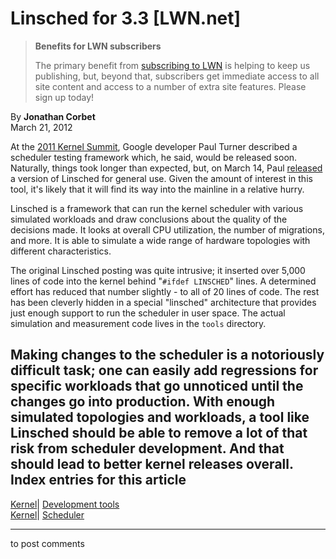 # Linsched for 3.3 [LWN.net]

> **Benefits for LWN subscribers**
> 
> The primary benefit from [subscribing to LWN](/Promo/nst-nag5/subscribe) is helping to keep us publishing, but, beyond that, subscribers get immediate access to all site content and access to a number of extra site features. Please sign up today! 

By **Jonathan Corbet**  
March 21, 2012 

At the [2011 Kernel Summit](/Articles/464296/), Google developer Paul Turner described a scheduler testing framework which, he said, would be released soon. Naturally, things took longer than expected, but, on March 14, Paul [released](/Articles/486635/) a version of Linsched for general use. Given the amount of interest in this tool, it's likely that it will find its way into the mainline in a relative hurry. 

Linsched is a framework that can run the kernel scheduler with various simulated workloads and draw conclusions about the quality of the decisions made. It looks at overall CPU utilization, the number of migrations, and more. It is able to simulate a wide range of hardware topologies with different characteristics. 

The original Linsched posting was quite intrusive; it inserted over 5,000 lines of code into the kernel behind "`#ifdef LINSCHED`" lines. A determined effort has reduced that number slightly - to all of 20 lines of code. The rest has been cleverly hidden in a special "linsched" architecture that provides just enough support to run the scheduler in user space. The actual simulation and measurement code lives in the `tools` directory. 

Making changes to the scheduler is a notoriously difficult task; one can easily add regressions for specific workloads that go unnoticed until the changes go into production. With enough simulated topologies and workloads, a tool like Linsched should be able to remove a lot of that risk from scheduler development. And that should lead to better kernel releases overall.  
Index entries for this article  
---  
[Kernel](/Kernel/Index)| [Development tools](/Kernel/Index#Development_tools)  
[Kernel](/Kernel/Index)| [Scheduler](/Kernel/Index#Scheduler)  
  


* * *

to post comments 
